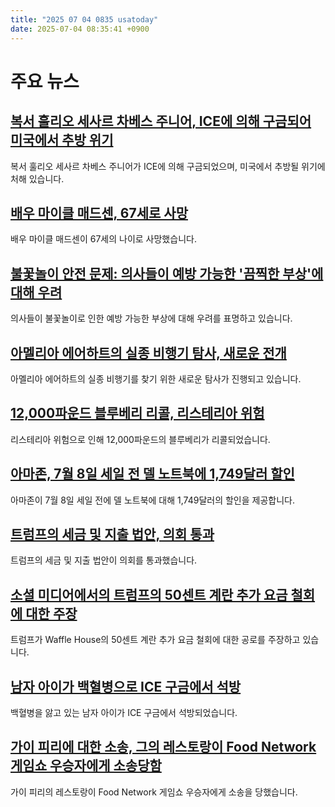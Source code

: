 ```yaml
---
title: "2025 07 04 0835 usatoday"
date: 2025-07-04 08:35:41 +0900
---
```


# 주요 뉴스
## [복서 훌리오 세사르 차베스 주니어, ICE에 의해 구금되어 미국에서 추방 위기](https://www.usatoday.com/story/sports/boxing/2025/07/03/boxer-julio-cesar-chavez-jr-ice-arrest/84463025007/)
복서 훌리오 세사르 차베스 주니어가 ICE에 의해 구금되었으며, 미국에서 추방될 위기에 처해 있습니다.
## [배우 마이클 매드센, 67세로 사망](https://www.usatoday.com/story/entertainment/movies/2025/07/03/michael-madsen-death-movies-quentin-tarantino-reservoir-dogs/84461859007/)
배우 마이클 매드센이 67세의 나이로 사망했습니다.
## [불꽃놀이 안전 문제: 의사들이 예방 가능한 '끔찍한 부상'에 대해 우려](https://www.usatoday.com/story/news/nation/2025/07/03/fireworks-how-to-stay-safe/84422726007/)
의사들이 불꽃놀이로 인한 예방 가능한 부상에 대해 우려를 표명하고 있습니다.
## [아멜리아 에어하트의 실종 비행기 탐사, 새로운 전개](https://www.usatoday.com/story/news/nation/2025/07/03/amelia-earhart-missing-plane-expedition/84457019007/)
아멜리아 에어하트의 실종 비행기를 찾기 위한 새로운 탐사가 진행되고 있습니다.
## [12,000파운드 블루베리 리콜, 리스테리아 위험](https://www.usatoday.com/story/money/food/2025/07/03/blueberry-recall-listeria-fda/84457556007/)
리스테리아 위험으로 인해 12,000파운드의 블루베리가 리콜되었습니다.
## [아마존, 7월 8일 세일 전 델 노트북에 1,749달러 할인](https://www.usatoday.com/story/shopping/2025/07/03/amazon-prime-day-dell-laptop-deal/84455320007/)
아마존이 7월 8일 세일 전에 델 노트북에 대해 1,749달러의 할인을 제공합니다.
## [트럼프의 세금 및 지출 법안, 의회 통과](https://www.usatoday.com/story/news/politics/2025/07/03/trump-tax-bill-house-vote-live-updates/84450911007/)
트럼프의 세금 및 지출 법안이 의회를 통과했습니다.
## [소셜 미디어에서의 트럼프의 50센트 계란 추가 요금 철회에 대한 주장](https://www.usatoday.com/story/news/politics/2025/07/03/trump-waffle-house-eggs/84461833007/)
트럼프가 Waffle House의 50센트 계란 추가 요금 철회에 대한 공로를 주장하고 있습니다.
## [남자 아이가 백혈병으로 ICE 구금에서 석방](https://www.usatoday.com/story/news/nation/2025/07/03/boy-leukemia-detention-released-lawyers/84465806007/)
백혈병을 앓고 있는 남자 아이가 ICE 구금에서 석방되었습니다.
## [가이 피리에 대한 소송, 그의 레스토랑이 Food Network 게임쇼 우승자에게 소송당함](https://www.usatoday.com/story/entertainment/celebrities/2025/07/02/guy-fieri-lawsuit-chicken-guy/84445631007/)
가이 피리의 레스토랑이 Food Network 게임쇼 우승자에게 소송을 당했습니다.